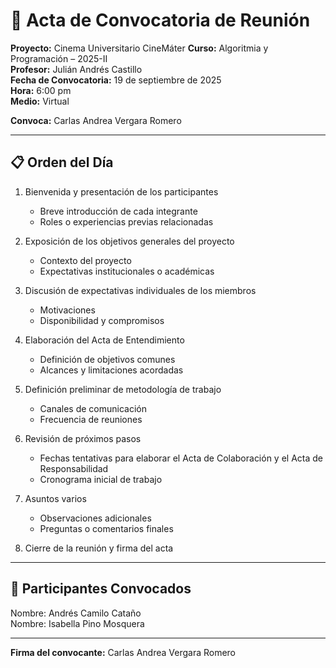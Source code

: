 #  📑 Acta de Convocatoria de Reunión  


**Proyecto:** Cinema Universitario CineMáter 
**Curso:** Algoritmia y Programación – 2025-II  
**Profesor:** Julián Andrés Castillo  
**Fecha de Convocatoria:** 19 de septiembre de 2025  
**Hora:** 6:00 pm  
**Medio:** Virtual  


**Convoca:** Carlas Andrea Vergara Romero  

---

## 📋 Orden del Día  

1. Bienvenida y presentación de los participantes  
   - Breve introducción de cada integrante  
   - Roles o experiencias previas relacionadas  

2. Exposición de los objetivos generales del proyecto  
   - Contexto del proyecto  
   - Expectativas institucionales o académicas  

3. Discusión de expectativas individuales de los miembros  
   - Motivaciones  
   - Disponibilidad y compromisos  

4. Elaboración del Acta de Entendimiento  
   - Definición de objetivos comunes  
   - Alcances y limitaciones acordadas  

5. Definición preliminar de metodología de trabajo  
   - Canales de comunicación  
   - Frecuencia de reuniones  

6. Revisión de próximos pasos  
   - Fechas tentativas para elaborar el Acta de Colaboración y el Acta de Responsabilidad  
   - Cronograma inicial de trabajo  

7. Asuntos varios  
   - Observaciones adicionales  
   - Preguntas o comentarios finales  

8. Cierre de la reunión y firma del acta  

---

##  👥 Participantes Convocados  

Nombre: Andrés Camilo Cataño  
Nombre: Isabella Pino Mosquera


---

**Firma del convocante:** Carlas Andrea Vergara Romero 



